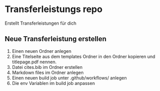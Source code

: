 # Transferleistungs repo

Erstellt Transferleistungen für dich

## Neue Transferleistung erstellen

1. Einen neuen Ordner anlegen
2. Eine Titelseite aus dem templates Ordner in den Ordner kopieren und titlepage.pdf nennen. 
3. Datei cites.bib im Ordner erstellen
4. Markdown files im Ordner anlegen
5. Einen neuen build job unter .github/workflows/ anlegen
6. Die env Variablen im build job anpassen